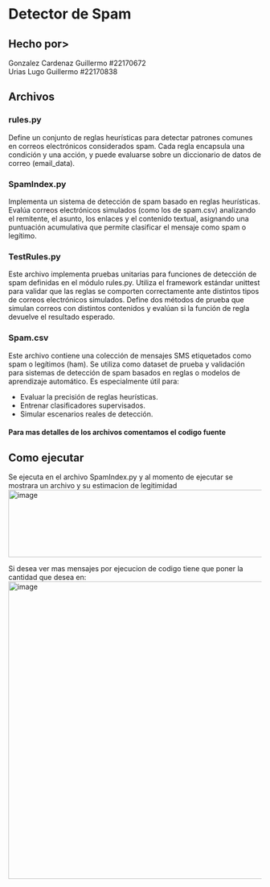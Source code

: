 # Detector de Spam

## Hecho por>
Gonzalez Cardenaz Guillermo #22170672 <br>
Urias Lugo Guillermo #22170838

## Archivos
### rules.py
Define un conjunto de reglas heurísticas para detectar patrones comunes en correos electrónicos considerados spam. Cada regla encapsula una condición y una acción, y puede evaluarse sobre un diccionario de datos de correo (email_data).

### SpamIndex.py
Implementa un sistema de detección de spam basado en reglas heurísticas. Evalúa correos electrónicos simulados (como los de spam.csv) analizando el remitente, el asunto, los enlaces y el contenido textual, asignando una puntuación acumulativa que permite clasificar el mensaje como spam o legítimo.

### TestRules.py
Este archivo implementa pruebas unitarias para funciones de detección de spam definidas en el módulo rules.py. Utiliza el framework estándar unittest para validar que las reglas se comporten correctamente ante distintos tipos de correos electrónicos simulados.
Define dos métodos de prueba que simulan correos con distintos contenidos y evalúan si la función de regla devuelve el resultado esperado.

### Spam.csv
Este archivo contiene una colección de mensajes SMS etiquetados como spam o legítimos (ham). Se utiliza como dataset de prueba y validación para sistemas de detección de spam basados en reglas o modelos de aprendizaje automático. Es especialmente útil para:
- Evaluar la precisión de reglas heurísticas.
- Entrenar clasificadores supervisados.
- Simular escenarios reales de detección.

#### Para mas detalles de los archivos comentamos el codigo fuente 


## Como ejecutar 
Se ejecuta en el archivo SpamIndex.py y al momento de ejecutar se mostrara un archivo y su estimacion de legitimidad
<img width="1181" height="134" alt="image" src="https://github.com/user-attachments/assets/e6af2710-5b5a-45da-b363-230dc2dcc2da" />

Si desea ver mas mensajes por ejecucion de codigo tiene que poner la cantidad que desea en:
<img width="1128" height="591" alt="image" src="https://github.com/user-attachments/assets/6209d5ff-caeb-4899-a225-df704f583ca9" />


